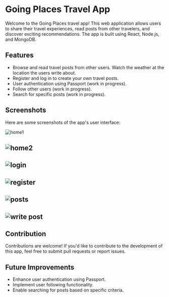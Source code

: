 # Going Places Travel App

Welcome to the Going Places travel app! This web application allows users to share their travel experiences, read posts from other travelers, and discover exciting recommendations. The app is built using React, Node.js, and MongoDB.

## Features

- Browse and read travel posts from other users. Watch the weather at the location the users write about.
- Register and log in to create your own travel posts.
- User authentication using Passport (work in progress).
- Follow other users (work in progress).
- Search for specific posts (work in progress).

## Screenshots

Here are some screenshots of the app's user interface:

![home1](https://github.com/shaik1201/Going-Places/assets/81320956/4c7b8f36-6030-4afe-9d3d-ffa112a30624)

![home2](https://github.com/shaik1201/Going-Places/assets/81320956/f30da60f-6435-4506-ac1e-c67d7788cc3d)
--------------------
![login](https://github.com/shaik1201/Going-Places/assets/81320956/0c424738-75e5-43ec-a1c3-68de8302f4b7)
--------------------
![register](https://github.com/shaik1201/Going-Places/assets/81320956/02a394b4-8581-4e75-94b5-df9e84fc90a3)
--------------------
![posts](https://github.com/shaik1201/Going-Places/assets/81320956/239dd8f8-8d56-4e42-b8ae-108db8e6f0ee)
--------------------
![write post](https://github.com/shaik1201/Going-Places/assets/81320956/8fcbfce9-1b7e-46a3-992f-5375482df42f)
--------------------
## Contribution

Contributions are welcome! If you'd like to contribute to the development of this app, feel free to submit pull requests or report issues.

## Future Improvements

- Enhance user authentication using Passport.
- Implement user following functionality.
- Enable searching for posts based on specific criteria.

